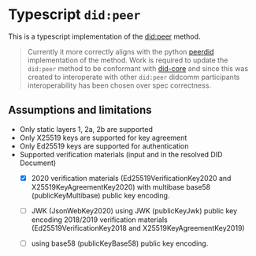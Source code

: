 # Typescript `did:peer`

This is a typescript implementation of the [did:peer](https://identity.foundation/peer-did-method-spec) method.

> Currently it more correctly aligns with the python [peerdid](https://github.com/sicpa-dlab/peer-did-python) implementation of the method. Work is required to update the `did:peer` method to be conformant with [did-core](https://www.w3.org/TR/did-core/) and since this was created to interoperate with other `did:peer` didcomm participants interoperability has been chosen over spec correctness.

## Assumptions and limitations

- Only static layers 1, 2a, 2b are supported
- Only X25519 keys are supported for key agreement
- Only Ed25519 keys are supported for authentication
- Supported verification materials (input and in the resolved DID Document)
  - [x] 2020 verification materials (Ed25519VerificationKey2020 and X25519KeyAgreementKey2020) with multibase base58 (publicKeyMultibase) public key encoding.
  - [ ] JWK (JsonWebKey2020) using JWK (publicKeyJwk) public key encoding
        2018/2019 verification materials (Ed25519VerificationKey2018 and X25519KeyAgreementKey2019)
  - [ ] using base58 (publicKeyBase58) public key encoding.


